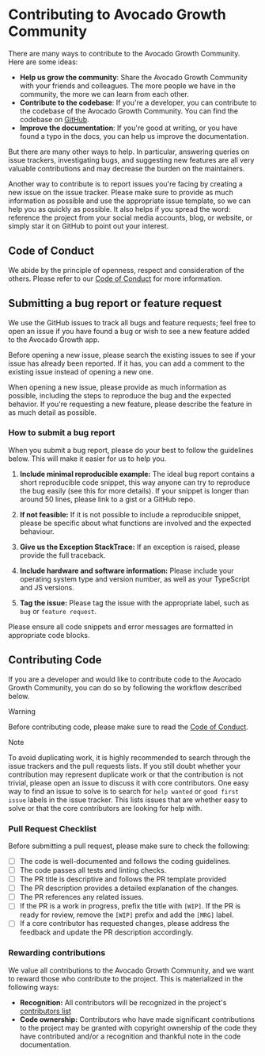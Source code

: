# Contributing to Avocado Growth Community

There are many ways to contribute to the Avocado Growth Community. Here are some ideas:

- **Help us grow the community**: Share the Avocado Growth Community with your friends and colleagues. The more people we have in the community, the more we can learn from each other.
- **Contribute to the codebase**: If you're a developer, you can contribute to the codebase of the Avocado Growth Community. You can find the codebase on [GitHub](https://github.com/Avocado-Community).
- **Improve the documentation**: If you're good at writing, or you have found a typo in the docs, you can help us improve the documentation.

But there are many other ways to help. In particular, answering queries on issue trackers, investigating bugs, and suggesting new features are all very valuable contributions and may decrease the burden on the maintainers.

Another way to contribute is to report issues you're facing by creating a new issue on the issue tracker. Please make sure to provide as much information as possible and use the appropriate issue template, so we can help you as quickly as possible. It also helps if you spread the word: reference the project from your social media accounts, blog, or website, or simply star it on GitHub to point out your interest.


## Code of Conduct
We abide by the principle of openness, respect and consideration of the others. Please refer to our [Code of Conduct](CODE_OF_CONDUCT.md) for more information.

## Submitting a bug report or feature request

We use the GitHub issues to track all bugs and feature requests; feel free to open an issue if you have found a bug or wish to see a new feature added to the Avocado Growth app.

Before opening a new issue, please search the existing issues to see if your issue has already been reported. If it has, you can add a comment to the existing issue instead of opening a new one.

When opening a new issue, please provide as much information as possible, including the steps to reproduce the bug and the expected behavior. If you're requesting a new feature, please describe the feature in as much detail as possible.

### How to submit a bug report

When you submit a bug report, please do your best to follow the guidelines below. This will make it easier for us to help you.

1. **Include minimal reproducible example:** The ideal bug report contains a short reproducible code snippet, this way anyone can try to reproduce the bug easily (see this for more details). If your snippet is longer than around 50 lines, please link to a gist or a GitHub repo.

2. **If not feasible:** If it is not possible to include a reproducible snippet, please be specific about what functions are involved and the expected behaviour.

3. **Give us the Exception StackTrace:** If an exception is raised, please provide the full traceback.

4. **Include hardware and software information:** Please include your operating system type and version number, as well as your TypeScript and JS versions.
5. **Tag the issue:** Please tag the issue with the appropriate label, such as `bug` or `feature request`.

Please ensure all code snippets and error messages are formatted in appropriate code blocks.

## Contributing Code

If you are a developer and would like to contribute code to the Avocado Growth Community, you can do so by following the workflow described below.

> [!WARNING]
> Before contributing code, please make sure to read the [Code of Conduct](CODE_OF_CONDUCT.md).


> [!NOTE]
> To avoid duplicating work, it is highly recommended to search through the issue trackers and the pull requests lists. If you still doubt whether your contribution may represent duplicate work or that the contribution is not trivial, please open an issue to discuss it with core contributors.
> One easy way to find an issue to solve is to search for `help wanted` or `good first issue` labels in the issue tracker. This lists issues that are whether easy to solve or that the core contributors are looking for help with.

### Pull Request Checklist

Before submitting a pull request, please make sure to check the following:

- [ ] The code is well-documented and follows the coding guidelines.
- [ ] The code passes all tests and linting checks.
- [ ] The PR title is descriptive and follows the PR template provided
- [ ] The PR description provides a detailed explanation of the changes.
- [ ] The PR references any related issues.
- [ ] If the PR is a work in progress, prefix the title with `[WIP]`. If the PR is ready for review, remove the `[WIP]` prefix and add the `[MRG]` label.
- [ ] If a core contributor has requested changes, please address the feedback and update the PR description accordingly.

### Rewarding contributions

We value all contributions to the Avocado Growth Community, and we want to reward those who contribute to the project. This is materialized in the following ways:

- **Recognition:** All contributors will be recognized in the project's [contributors list]()
- **Code ownership:** Contributors who have made significant contributions to the project may be granted with copyright ownership of the code they have contributed and/or a recognition and thankful note in the code documentation.
